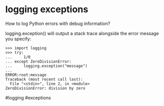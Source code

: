 # logging exceptions

How to log Python errors with debug information?

logging.exception() will output a stack trace alongside the error message you specify:

```
>>> import logging
>>> try:
...     1/0
... except ZeroDivisionError:
...     logging.exception("message")
...
ERROR:root:message
Traceback (most recent call last):
  File "<stdin>", line 2, in <module>
ZeroDivisionError: division by zero
```

#logging #exceptions
